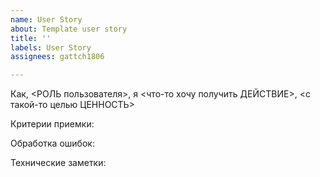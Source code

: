 ```yaml
---
name: User Story
about: Template user story
title: ''
labels: User Story
assignees: gattch1806

---
```


Как, <РОЛЬ пользователя>, я <что-то хочу получить ДЕЙСТВИЕ>, <с такой-то целью ЦЕННОСТЬ>

Критерии приемки:

Обработка ошибок:

Технические заметки:
